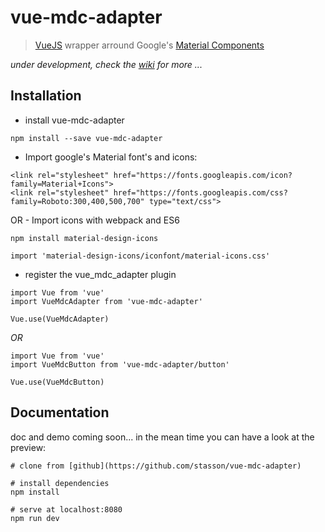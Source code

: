 # vue-mdc-adapter

> [VueJS](https://vuejs.org) wrapper arround 
Google's [Material Components](https://material.io/components/web/)

*under development, check the [wiki](https://github.com/stasson/vue-mdc-adapter/wiki) 
for more ...*

## Installation

- install vue-mdc-adapter

`npm install --save vue-mdc-adapter`

- Import google's Material font's and icons:

```
<link rel="stylesheet" href="https://fonts.googleapis.com/icon?family=Material+Icons">
<link rel="stylesheet" href="https://fonts.googleapis.com/css?family=Roboto:300,400,500,700" type="text/css">
```

OR - Import icons with webpack and ES6

```
npm install material-design-icons
```

```
import 'material-design-icons/iconfont/material-icons.css'
```

- register the vue_mdc_adapter plugin

```
import Vue from 'vue'
import VueMdcAdapter from 'vue-mdc-adapter'

Vue.use(VueMdcAdapter)
```

_OR_

```
import Vue from 'vue'
import VueMdcButton from 'vue-mdc-adapter/button'

Vue.use(VueMdcButton)
```

 
## Documentation

doc and demo coming soon...
in the mean time you can have a look at the preview:


```
# clone from [github](https://github.com/stasson/vue-mdc-adapter)

# install dependencies
npm install
 
# serve at localhost:8080
npm run dev
```
